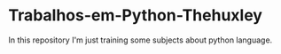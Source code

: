 # Trabalhos-em-Python-Thehuxley

In this repository I'm just training some subjects about python language.
